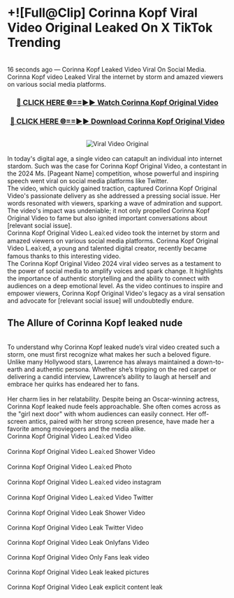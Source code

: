 # +![Full@Clip] Corinna Kopf Viral Video Original Leaked On X TikTok Trending
<br>
16 seconds ago — Corinna Kopf Leaked Video Viral On Social Media. Corinna Kopf video Leaked Viral the internet by storm and amazed viewers on various social media platforms.
<br>
<div align="center">
<h3><a href="https://bestclip.site?title=Corinna_Kopf&ref=git" rel="nofollow">🔴 CLICK HERE 🌐==►► Watch Corinna Kopf Original Video</a></h3>
<h3><a href="https://bestclip.site?title=Corinna_Kopf&ref=git" rel="nofollow">🔴 CLICK HERE 🌐==►► Download Corinna Kopf Original Video</a></h3>
<br>
<a href="https://bestclip.site?title=Corinna_Kopf&ref=git" rel="nofollow" data-target="animated-image.originalLink"><img src="https://i.ibb.co.com/xMMVF88/686577567.gif" alt="Viral Video Original" style="max-width: 100%; display: inline-block;" data-target="animated-image.originalImage"></a>
</div>
<br>
In today's digital age, a single video can catapult an individual into internet stardom. Such was the case for Corinna Kopf Original Video, a contestant in the 2024 Ms. [Pageant Name] competition, whose powerful and inspiring speech went viral on social media platforms like Twitter.
<br>
The video, which quickly gained traction, captured Corinna Kopf Original Video's passionate delivery as she addressed a pressing social issue. Her words resonated with viewers, sparking a wave of admiration and support. The video's impact was undeniable; it not only propelled Corinna Kopf Original Video to fame but also ignited important conversations about [relevant social issue].
<br>
Corinna Kopf Original Video L.ea𝚔ed video took the internet by storm and amazed viewers on various social media platforms. Corinna Kopf Original Video L.ea𝚔ed, a young and talented digital creator, recently became famous thanks to this interesting video.
<br>
The Corinna Kopf Original Video 2024 viral video serves as a testament to the power of social media to amplify voices and spark change. It highlights the importance of authentic storytelling and the ability to connect with audiences on a deep emotional level. As the video continues to inspire and empower viewers, Corinna Kopf Original Video's legacy as a viral sensation and advocate for [relevant social issue] will undoubtedly endure.
<br>
<h2>The Allure of Corinna Kopf leaked nude</h2>
<br>
To understand why Corinna Kopf leaked nude’s viral video created such a storm, one must first recognize what makes her such a beloved figure. Unlike many Hollywood stars, Lawrence has always maintained a down-to-earth and authentic persona. Whether she’s tripping on the red carpet or delivering a candid interview, Lawrence’s ability to laugh at herself and embrace her quirks has endeared her to fans.
<br><br>
Her charm lies in her relatability. Despite being an Oscar-winning actress, Corinna Kopf leaked nude feels approachable. She often comes across as the "girl next door" with whom audiences can easily connect. Her off-screen antics, paired with her strong screen presence, have made her a favorite among moviegoers and the media alike.
<br>
Corinna Kopf Original Video L.ea𝚔ed Video
<br><br>
Corinna Kopf Original Video L.ea𝚔ed Shower Video
<br><br>
Corinna Kopf Original Video L.ea𝚔ed Photo
<br><br>
Corinna Kopf Original Video L.ea𝚔ed video instagram
<br><br>
Corinna Kopf Original Video L.ea𝚔ed Video Twitter
<br><br>
Corinna Kopf Original Video Leak Shower Video
<br><br>
Corinna Kopf Original Video Leak Twitter Video
<br><br>
Corinna Kopf Original Video Leak Onlyfans Video
<br><br>
Corinna Kopf Original Video Only Fans leak video
<br><br>
Corinna Kopf Original Video Leak leaked pictures
<br><br>
Corinna Kopf Original Video Leak explicit content leak